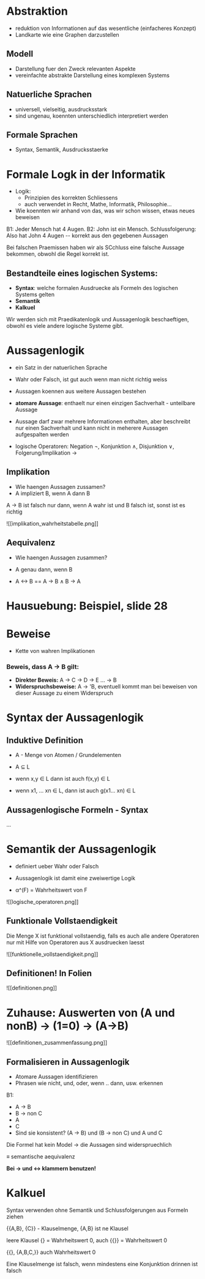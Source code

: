 # Abstraktion

- reduktion von Informationen auf das wesentliche (einfacheres Konzept)
- Landkarte wie eine Graphen darzustellen

## Modell
- Darstellung fuer den Zweck relevanten Aspekte
- vereinfachte abstrakte Darstellung eines komplexen Systems

## Natuerliche Sprachen
- universell, vielseitig, ausdrucksstark
- sind ungenau, koennten unterschiedlich interpretiert werden

## Formale Sprachen
- Syntax, Semantik, Ausdrucksstaerke

# Formale Logk in der Informatik
- Logik:
	- Prinzipien des korrekten Schliessens
	- auch verwendet in Recht, Mathe, Informatik, Philosophie...
- Wie koennten wir anhand von das, was wir schon wissen, etwas neues beweisen

B1: Jeder Mensch hat 4 Augen.
B2: John ist ein Mensch.
Schlussfolgerung: Also hat John 4 Augen -- korrekt aus den gegebenen Aussagen

Bei falschen Praemissen haben wir als SCchluss eine falsche Aussage bekommen, obwohl die Regel korrekt ist.

## Bestandteile eines logischen Systems:
- **Syntax**: welche formalen Ausdruecke als Formeln des logischen Systems gelten
- **Semantik**
- **Kalkuel**

Wir werden sich mit Praedikatenlogik und Aussagenlogik beschaeftigen, obwohl es viele andere logische Systeme gibt.

# Aussagenlogik

- ein Satz in der natuerlichen Sprache
- Wahr oder Falsch, ist gut auch wenn man nicht richtig weiss

- Aussagen koennen aus weitere Aussagen bestehen

- **atomare Aussage**: enthaelt nur einen einzigen Sachverhalt - unteilbare Aussage
- Aussage darf zwar mehrere Informationen enthalten, aber beschreibt nur einen Sachverhalt und kann nicht in meherere Aussagen aufgespalten werden 

- logische Operatoren: Negation ¬, Konjunktion ∧, Disjunktion ∨, Folgerung/Implikation →

## Implikation

- Wie haengen Aussagen zussamen?
- A impliziert B, wenn A dann B

A -> B ist falsch nur dann, wenn A wahr ist und B falsch ist,
sonst ist es richtig

![[implikation_wahrheitstabelle.png]]

## Aequivalenz

- Wie haengen Aussagen zusammen?
- A genau dann, wenn B

- A <-> B == A -> B ∧ B -> A

# **Hausuebung:** Beispiel, slide 28

# Beweise

- Kette von wahren Implikationen

### Beweis, dass A -> B gilt:

- **Direkter Beweis:** A -> C -> D -> E ... -> B
- **Widerspruchsbeweise:** A -> 'B, eventuell kommt man bei beweisen von dieser Aussage zu einem Widerspruch

# Syntax der Aussagenlogik

## Induktive Definition

- A - Menge von Atomen / Grundelementen

- A ⊆ L
- wenn x,y ∈ L dann ist auch f(x,y) ∈ L
- wenn x1, ... xn ∈ L, dann ist auch g(x1... xn) ∈ L

## Aussagenlogische Formeln - Syntax

...

# Semantik der Aussagenlogik

- definiert ueber Wahr oder Falsch
- Aussagenlogik ist damit eine zweiwertige Logik

- α^(F) = Wahrheitswert von F

![[logische_operatoren.png]]

## Funktionale Vollstaendigkeit

Die Menge X ist funktional vollstaendig, falls es auch alle andere Operatoren nur mit Hilfe von Operatoren aus X ausdruecken laesst

![[funktionelle_vollstaendigkeit.png]]

## Definitionen! In Folien

![[definitionen.png]]

# Zuhause: Auswerten von (A und nonB) -> (1=0) -> (A->B)

![[definitionen_zusammenfassung.png]]

## Formalisieren in Aussagenlogik

- Atomare Aussagen identifizieren
- Phrasen wie nicht, und, oder, wenn .. dann, usw. erkennen

B1:
- A -> B
- B -> non C
- A
- C
- Sind sie konsistent? (A -> B) und (B -> non C) und A und C

Die Formel hat kein Model -> die Aussagen sind widerspruechlich

≡ semantische aequivalenz

**Bei -> und <-> klammern benutzen!**

# Kalkuel

Syntax verwenden ohne Semantik und Schlussfolgerungen aus Formeln ziehen

{{A,B}, {C}} - Klauselmenge, {A,B} ist ne Klausel

leere Klausel {} = Wahrheitswert 0, auch {{}} = Wahrheitswert 0

{{}, {A,B,C,}} auch Wahrheitswert 0

Eine Klauselmenge ist falsch, wenn mindestens eine Konjunktion drinnen ist falsch


